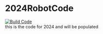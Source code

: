 # 2024RobotCode
[![Build Code](https://github.com/Gears-and-Buccaneers/2024RobotCode/actions/workflows/main.yml/badge.svg)](https://github.com/Gears-and-Buccaneers/2024RobotCode/actions/workflows/main.yml)
<br>this is the code for 2024 and will be populated

